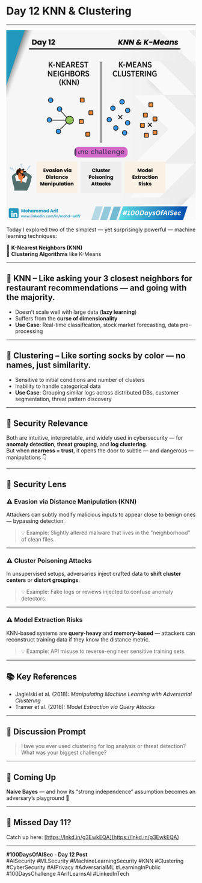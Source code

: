 # Day 12 KNN & Clustering

***

![Day 12 Poster](images/day12-poster.png)

Today I explored two of the simplest — yet surprisingly powerful — machine learning techniques:

🔹 **K-Nearest Neighbors (KNN)**\
🔹 **Clustering Algorithms** like K-Means

***

## 🔸 KNN – Like asking your 3 closest neighbors for restaurant recommendations — and going with the majority.

* Doesn’t scale well with large data (**lazy learning**)
* Suffers from the **curse of dimensionality**
* **Use Case**: Real-time classification, stock market forecasting, data pre-processing

***

## 🔸 Clustering – Like sorting socks by color — no names, just similarity.

* Sensitive to initial conditions and number of clusters
* Inability to handle categorical data
* **Use Case**: Grouping similar logs across distributed DBs, customer segmentation, threat pattern discovery

***

## 🧠 Security Relevance

Both are intuitive, interpretable, and widely used in cybersecurity — for **anomaly detection**, **threat grouping**, and **log clustering**.\
But when **nearness = trust**, it opens the door to subtle — and dangerous — manipulations 👇

***

## 🔐 Security Lens

### ⚠️ Evasion via Distance Manipulation (KNN)

Attackers can subtly modify malicious inputs to appear close to benign ones — bypassing detection.

> 💡 Example: Slightly altered malware that lives in the "neighborhood" of clean files.

***

### ⚠️ Cluster Poisoning Attacks

In unsupervised setups, adversaries inject crafted data to **shift cluster centers** or **distort groupings**.

> 💡 Example: Fake logs or reviews injected to confuse anomaly detectors.

***

### ⚠️ Model Extraction Risks

KNN-based systems are **query-heavy** and **memory-based** — attackers can reconstruct training data if they know the distance metric.

> 💡 Example: API misuse to reverse-engineer sensitive training sets.

***

## 📚 Key References

* Jagielski et al. (2018): _Manipulating Machine Learning with Adversarial Clustering_
* Tramer et al. (2016): _Model Extraction via Query Attacks_

***

## 💬 Discussion Prompt

> Have you ever used clustering for log analysis or threat detection?\
> What was your biggest challenge?

***

## 📅 Coming Up

**Naive Bayes** — and how its “strong independence” assumption becomes an adversary’s playground 🎯

***

## 🔗 Missed Day 11?

Catch up here: [https://lnkd.in/g3EwkEQA](https://lnkd.in/g3EwkEQA)

***

**#100DaysOfAISec - Day 12 Post**\
\#AISecurity #MLSecurity #MachineLearningSecurity #KNN #Clustering #CyberSecurity #AIPrivacy #AdversarialML #LearningInPublic #100DaysChallenge #ArifLearnsAI #LinkedInTech
